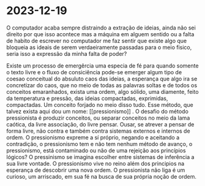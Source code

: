 # 2023-12-19
O computador acaba sempre distraindo a extração de ideias, ainda não sei direito por que isso acontece mas a máquina em alguem sentido ou a falta de habito de escrever no computador me faz sentir que existe algo que bloqueia as ideais de serem verdaeiramente passadas para o meio fisico, seria isso a expressão da minha falta de poder? 

Existe um processo de emergêrcia uma especia de fé para quando somente o texto livre e o fluxo de consiciência pode-se emerger algum tipo de coesao conceitual do absuluto caos das ideias, a esperança que algo ira se concretizar do caos, que no meio de todas as palavras soltas e de todos os conceitos emaranhados, exista uma ordem, algo sólido, uma diamente, feito da temperatura e pressão, das ideias compactadas, exprimidas, compactadas. Um conceito forjado no meio disso tudo. Esse método, que talvez exista aqui dou um nome: [[pressionismo]] . O desafio do método pressionista é produzir conceitos, ou separar conceitos no meio da lama caótica, da livre associação, do livre pensar. Ousar, se atrever a pensar de forma livre, não contra e também contra sistemas externos e internos de ordem. O pressionismo expreme a sí próprio, negando e aceitando a contradição, o pressionismo tem e não tem nenhum método de avanço, o pressionismo, está contaminado ou não de uma rejeição aos princípios lógicos? O pressinismo se imagina escolher entre sistemas de inferência a sua livre vontade. O pressionismo vive no reino além dos principios na esperança  de descobrir uma nova ordem. O pressionista não liga é um curioso, um arriscado, em sua fé na busca de sua própria noção de ordem.